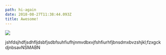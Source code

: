 ```yaml
---
path: hi-again
date: 2018-08-27T11:38:44.093Z
title: Awesome!
---
```

![](/static/smaragdine.png)

jshfdsjhdfjsdhfljdsbfjsdbfsuhfiufhjnmvdbxvjfshfiurhfjbnsdmxbvzshjkl;fzxgckdjnbsavNSMABN
